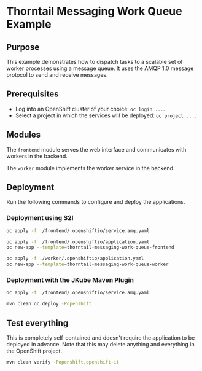 # Thorntail Messaging Work Queue Example

## Purpose

This example demonstrates how to dispatch tasks to a scalable set of worker processes using a message queue.
It uses the AMQP 1.0 message protocol to send and receive messages.

## Prerequisites

* Log into an OpenShift cluster of your choice: `oc login ...`.
* Select a project in which the services will be deployed: `oc project ...`.

## Modules

The `frontend` module serves the web interface and communicates with workers in the backend.

The `worker` module implements the worker service in the backend.

## Deployment

Run the following commands to configure and deploy the applications.

### Deployment using S2I

```bash
oc apply -f ./frontend/.openshiftio/service.amq.yaml

oc apply -f ./frontend/.openshiftio/application.yaml
oc new-app --template=thorntail-messaging-work-queue-frontend

oc apply -f ./worker/.openshiftio/application.yaml
oc new-app --template=thorntail-messaging-work-queue-worker
```

### Deployment with the JKube Maven Plugin

```bash
oc apply -f ./frontend/.openshiftio/service.amq.yaml

mvn clean oc:deploy -Popenshift
```

## Test everything

This is completely self-contained and doesn't require the application to be deployed in advance.
Note that this may delete anything and everything in the OpenShift project.

```bash
mvn clean verify -Popenshift,openshift-it
```
